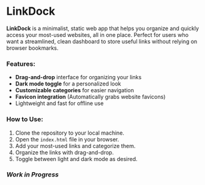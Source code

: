 # LinkDock

**LinkDock** is a minimalist, static web app that helps you organize and quickly access your most-used websites, all in one place. Perfect for users who want a streamlined, clean dashboard to store useful links without relying on browser bookmarks.

### Features:
- **Drag-and-drop** interface for organizing your links
- **Dark mode toggle** for a personalized look
- **Customizable categories** for easier navigation
- **Favicon integration** (Automatically grabs website favicons)
- Lightweight and fast for offline use

### How to Use:
1. Clone the repository to your local machine.
2. Open the `index.html` file in your browser.
3. Add your most-used links and categorize them.
4. Organize the links with drag-and-drop.
5. Toggle between light and dark mode as desired.

### _Work in Progress_
